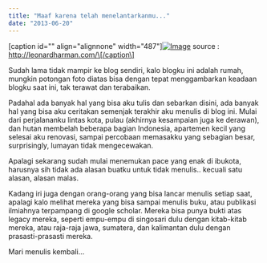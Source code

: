 ```yaml
---
title: "Maaf karena telah menelantarkanmu..."
date: "2013-06-20"
---
```


\[caption id="" align="alignnone" width="487"\][![Image](http://bydnta.files.wordpress.com/2013/06/abandoned-house.jpg?w=487)](http://bydnta.files.wordpress.com/2013/06/abandoned-house.jpg) source : http://leonardharman.com/\[/caption\]

Sudah lama tidak mampir ke blog sendiri, kalo blogku ini adalah rumah, mungkin potongan foto diatas bisa dengan tepat menggambarkan keadaan blogku saat ini, tak terawat dan terabaikan.

Padahal ada banyak hal yang bisa aku tulis dan sebarkan disini, ada banyak hal yang bisa aku ceritakan semenjak terakhir aku menulis di blog ini. Mulai dari perjalananku lintas kota, pulau (akhirnya kesampaian juga ke derawan), dan hutan membelah beberapa bagian Indonesia, apartemen kecil yang selesai aku renovasi, sampai percobaan memasakku yang sebagian besar, surprisingly, lumayan tidak mengecewakan.

Apalagi sekarang sudah mulai menemukan pace yang enak di ibukota, harusnya sih tidak ada alasan buatku untuk tidak menulis.. kecuali satu alasan, alasan malas.

Kadang iri juga dengan orang-orang yang bisa lancar menulis setiap saat, apalagi kalo melihat mereka yang bisa sampai menulis buku, atau publikasi ilmiahnya terpampang di google scholar. Mereka bisa punya bukti atas legacy mereka, seperti empu-empu di singosari dulu dengan kitab-kitab mereka, atau raja-raja jawa, sumatera, dan kalimantan dulu dengan prasasti-prasasti mereka.

Mari menulis kembali...
